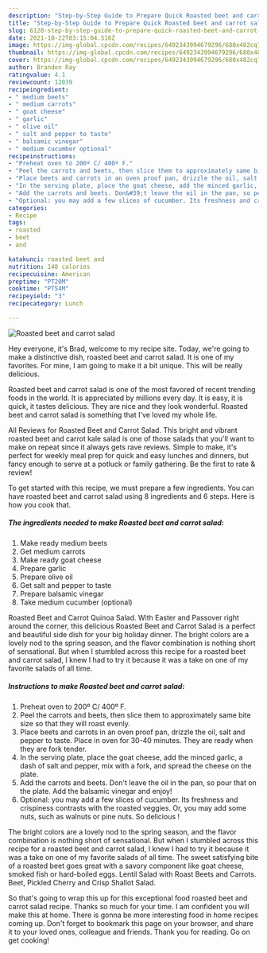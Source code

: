 ```yaml
---
description: "Step-by-Step Guide to Prepare Quick Roasted beet and carrot salad"
title: "Step-by-Step Guide to Prepare Quick Roasted beet and carrot salad"
slug: 6120-step-by-step-guide-to-prepare-quick-roasted-beet-and-carrot-salad
date: 2021-10-22T03:15:04.516Z
image: https://img-global.cpcdn.com/recipes/6492343994679296/680x482cq70/roasted-beet-and-carrot-salad-recipe-main-photo.jpg
thumbnail: https://img-global.cpcdn.com/recipes/6492343994679296/680x482cq70/roasted-beet-and-carrot-salad-recipe-main-photo.jpg
cover: https://img-global.cpcdn.com/recipes/6492343994679296/680x482cq70/roasted-beet-and-carrot-salad-recipe-main-photo.jpg
author: Brandon Ray
ratingvalue: 4.1
reviewcount: 12039
recipeingredient:
- " medium beets"
- " medium carrots"
- " goat cheese"
- " garlic"
- " olive oil"
- " salt and pepper to taste"
- " balsamic vinegar"
- " medium cucumber optional"
recipeinstructions:
- "Preheat oven to 200º C/ 400º F."
- "Peel the carrots and beets, then slice them to approximately same bite size so that they will roast evenly."
- "Place beets and carrots in an oven proof pan, drizzle the oil, salt and pepper to taste. Place in oven for 30-40 minutes. They are ready when they are fork tender."
- "In the serving plate, place the goat cheese, add the minced garlic,  a dash of salt and pepper, mix with a fork, and spread the cheese on the plate."
- "Add the carrots and beets. Don&#39;t leave the oil in the pan, so pour that on the plate. Add the balsamic vinegar and enjoy!"
- "Optional: you may add a few slices of cucumber. Its freshness and crispiness contrasts with the roasted veggies. Or, you may add some nuts, such as walnuts or pine nuts. So delicious !"
categories:
- Recipe
tags:
- roasted
- beet
- and

katakunci: roasted beet and 
nutrition: 148 calories
recipecuisine: American
preptime: "PT20M"
cooktime: "PT54M"
recipeyield: "3"
recipecategory: Lunch

---
```



![Roasted beet and carrot salad](https://img-global.cpcdn.com/recipes/6492343994679296/680x482cq70/roasted-beet-and-carrot-salad-recipe-main-photo.jpg)

Hey everyone, it's Brad, welcome to my recipe site. Today, we're going to make a distinctive dish, roasted beet and carrot salad. It is one of my favorites. For mine, I am going to make it a bit unique. This will be really delicious.

Roasted beet and carrot salad is one of the most favored of recent trending foods in the world. It is appreciated by millions every day. It is easy, it is quick, it tastes delicious. They are nice and they look wonderful. Roasted beet and carrot salad is something that I've loved my whole life.

All Reviews for Roasted Beet and Carrot Salad. This bright and vibrant roasted beet and carrot kale salad is one of those salads that you&#39;ll want to make on repeat since it always gets rave reviews. Simple to make, it&#39;s perfect for weekly meal prep for quick and easy lunches and dinners, but fancy enough to serve at a potluck or family gathering. Be the first to rate &amp; review!


To get started with this recipe, we must prepare a few ingredients. You can have roasted beet and carrot salad using 8 ingredients and 6 steps. Here is how you cook that.

<!--inarticleads1-->

##### The ingredients needed to make Roasted beet and carrot salad:

1. Make ready  medium beets
1. Get  medium carrots
1. Make ready  goat cheese
1. Prepare  garlic
1. Prepare  olive oil
1. Get  salt and pepper to taste
1. Prepare  balsamic vinegar
1. Take  medium cucumber (optional)


Roasted Beet and Carrot Quinoa Salad. With Easter and Passover right around the corner, this delicious Roasted Beet and Carrot Salad is a perfect and beautiful side dish for your big holiday dinner. The bright colors are a lovely nod to the spring season, and the flavor combination is nothing short of sensational. But when I stumbled across this recipe for a roasted beet and carrot salad, I knew I had to try it because it was a take on one of my favorite salads of all time. 

<!--inarticleads2-->

##### Instructions to make Roasted beet and carrot salad:

1. Preheat oven to 200º C/ 400º F.
1. Peel the carrots and beets, then slice them to approximately same bite size so that they will roast evenly.
1. Place beets and carrots in an oven proof pan, drizzle the oil, salt and pepper to taste. Place in oven for 30-40 minutes. They are ready when they are fork tender.
1. In the serving plate, place the goat cheese, add the minced garlic,  a dash of salt and pepper, mix with a fork, and spread the cheese on the plate.
1. Add the carrots and beets. Don&#39;t leave the oil in the pan, so pour that on the plate. Add the balsamic vinegar and enjoy!
1. Optional: you may add a few slices of cucumber. Its freshness and crispiness contrasts with the roasted veggies. Or, you may add some nuts, such as walnuts or pine nuts. So delicious !


The bright colors are a lovely nod to the spring season, and the flavor combination is nothing short of sensational. But when I stumbled across this recipe for a roasted beet and carrot salad, I knew I had to try it because it was a take on one of my favorite salads of all time. The sweet satisfying bite of a roasted beet goes great with a savory component like goat cheese, smoked fish or hard-boiled eggs. Lentil Salad with Roast Beets and Carrots. Beet, Pickled Cherry and Crisp Shallot Salad. 

So that's going to wrap this up for this exceptional food roasted beet and carrot salad recipe. Thanks so much for your time. I am confident you will make this at home. There is gonna be more interesting food in home recipes coming up. Don't forget to bookmark this page on your browser, and share it to your loved ones, colleague and friends. Thank you for reading. Go on get cooking!
